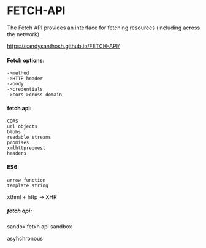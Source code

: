 # FETCH-API

The Fetch API provides an interface for fetching resources (including across the network).


https://sandysanthosh.github.io/FETCH-API/

#### Fetch options:
```
->method
->HTTP header
->body
->credentials
->cors->cross domain 
```
#### fetch api:
```
CORS
url objects
blobs
readable streams
promises
xmlhttprequest
headers
```
#### ES6:
```
arrow function
template string
```
xthml + http -> XHR


##### fetch api:

sandox fetxh api sandbox

asyhchronous 
